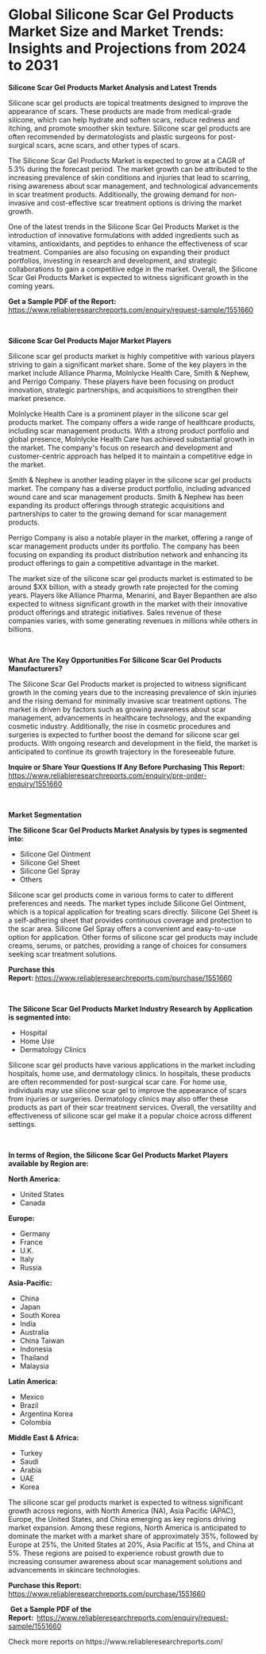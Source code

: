 <p><h1>Global Silicone Scar Gel Products Market Size and Market Trends: Insights and Projections from 2024 to 2031</h1></p><p><strong>Silicone Scar Gel Products Market Analysis and Latest Trends</strong></p>
<p><p>Silicone scar gel products are topical treatments designed to improve the appearance of scars. These products are made from medical-grade silicone, which can help hydrate and soften scars, reduce redness and itching, and promote smoother skin texture. Silicone scar gel products are often recommended by dermatologists and plastic surgeons for post-surgical scars, acne scars, and other types of scars.</p><p>The Silicone Scar Gel Products Market is expected to grow at a CAGR of 5.3% during the forecast period. The market growth can be attributed to the increasing prevalence of skin conditions and injuries that lead to scarring, rising awareness about scar management, and technological advancements in scar treatment products. Additionally, the growing demand for non-invasive and cost-effective scar treatment options is driving the market growth.</p><p>One of the latest trends in the Silicone Scar Gel Products Market is the introduction of innovative formulations with added ingredients such as vitamins, antioxidants, and peptides to enhance the effectiveness of scar treatment. Companies are also focusing on expanding their product portfolios, investing in research and development, and strategic collaborations to gain a competitive edge in the market. Overall, the Silicone Scar Gel Products Market is expected to witness significant growth in the coming years.</p></p>
<p><strong>Get a Sample PDF of the Report:&nbsp;</strong> <a href="https://www.reliableresearchreports.com/enquiry/request-sample/1551660">https://www.reliableresearchreports.com/enquiry/request-sample/1551660</a></p>
<p>&nbsp;</p>
<p><strong>Silicone Scar Gel Products Major Market Players</strong></p>
<p><p>Silicone scar gel products market is highly competitive with various players striving to gain a significant market share. Some of the key players in the market include Alliance Pharma, Molnlycke Health Care, Smith & Nephew, and Perrigo Company. These players have been focusing on product innovation, strategic partnerships, and acquisitions to strengthen their market presence.</p><p>Molnlycke Health Care is a prominent player in the silicone scar gel products market. The company offers a wide range of healthcare products, including scar management products. With a strong product portfolio and global presence, Molnlycke Health Care has achieved substantial growth in the market. The company's focus on research and development and customer-centric approach has helped it to maintain a competitive edge in the market.</p><p>Smith & Nephew is another leading player in the silicone scar gel products market. The company has a diverse product portfolio, including advanced wound care and scar management products. Smith & Nephew has been expanding its product offerings through strategic acquisitions and partnerships to cater to the growing demand for scar management products.</p><p>Perrigo Company is also a notable player in the market, offering a range of scar management products under its portfolio. The company has been focusing on expanding its product distribution network and enhancing its product offerings to gain a competitive advantage in the market.</p><p>The market size of the silicone scar gel products market is estimated to be around $XX billion, with a steady growth rate projected for the coming years. Players like Alliance Pharma, Menarini, and Bayer Bepanthen are also expected to witness significant growth in the market with their innovative product offerings and strategic initiatives. Sales revenue of these companies varies, with some generating revenues in millions while others in billions.</p></p>
<p>&nbsp;</p>
<p><strong>What Are The Key Opportunities For Silicone Scar Gel Products Manufacturers?</strong></p>
<p><p>The Silicone Scar Gel Products market is projected to witness significant growth in the coming years due to the increasing prevalence of skin injuries and the rising demand for minimally invasive scar treatment options. The market is driven by factors such as growing awareness about scar management, advancements in healthcare technology, and the expanding cosmetic industry. Additionally, the rise in cosmetic procedures and surgeries is expected to further boost the demand for silicone scar gel products. With ongoing research and development in the field, the market is anticipated to continue its growth trajectory in the foreseeable future.</p></p>
<p><strong>Inquire or Share Your Questions If Any Before Purchasing This Report:</strong> <a href="https://www.reliableresearchreports.com/enquiry/pre-order-enquiry/1551660">https://www.reliableresearchreports.com/enquiry/pre-order-enquiry/1551660</a></p>
<p>&nbsp;</p>
<p><strong>Market Segmentation</strong></p>
<p><strong>The Silicone Scar Gel Products Market Analysis by types is segmented into:</strong></p>
<p><ul><li>Silicone Gel Ointment</li><li>Silicone Gel Sheet</li><li>Silicone Gel Spray</li><li>Others</li></ul></p>
<p><p>Silicone scar gel products come in various forms to cater to different preferences and needs. The market types include Silicone Gel Ointment, which is a topical application for treating scars directly. Silicone Gel Sheet is a self-adhering sheet that provides continuous coverage and protection to the scar area. Silicone Gel Spray offers a convenient and easy-to-use option for application. Other forms of silicone scar gel products may include creams, serums, or patches, providing a range of choices for consumers seeking scar treatment solutions.</p></p>
<p><strong>Purchase this Report:&nbsp;</strong><a href="https://www.reliableresearchreports.com/purchase/1551660">https://www.reliableresearchreports.com/purchase/1551660</a></p>
<p>&nbsp;</p>
<p><strong>The Silicone Scar Gel Products Market Industry Research by Application is segmented into:</strong></p>
<p><ul><li>Hospital</li><li>Home Use</li><li>Dermatology Clinics</li></ul></p>
<p><p>Silicone scar gel products have various applications in the market including hospitals, home use, and dermatology clinics. In hospitals, these products are often recommended for post-surgical scar care. For home use, individuals may use silicone scar gel to improve the appearance of scars from injuries or surgeries. Dermatology clinics may also offer these products as part of their scar treatment services. Overall, the versatility and effectiveness of silicone scar gel make it a popular choice across different settings.</p></p>
<p>&nbsp;</p>
<p><strong>In terms of Region, the Silicone Scar Gel Products Market Players available by Region are:</strong></p>
<p>
    <p> <strong> North America: </strong>
        <ul>
            <li>United States</li>
            <li>Canada</li>
        </ul>
        </p> 
    <p> <strong> Europe: </strong>
        <ul>
            <li>Germany</li>
            <li>France</li>
            <li>U.K.</li>
            <li>Italy</li>
            <li>Russia</li>
        </ul>
        </p> 
    <p> <strong> Asia-Pacific: </strong>
        <ul>
            <li>China</li>
            <li>Japan</li>
            <li>South Korea</li>
            <li>India</li>
            <li>Australia</li>
            <li>China Taiwan</li>
            <li>Indonesia</li>
            <li>Thailand</li>
            <li>Malaysia</li>
        </ul>
        </p> 
    <p> <strong> Latin America: </strong>
        <ul>
            <li>Mexico</li>
            <li>Brazil</li>
            <li>Argentina Korea</li>
            <li>Colombia</li>
        </ul>
        </p> 
    <p> <strong> Middle East & Africa: </strong>
        <ul>
            <li>Turkey</li>
            <li>Saudi</li>
            <li>Arabia</li>
            <li>UAE</li>
            <li>Korea</li>
        </ul>
    </p>
    </p>
<p><p>The silicone scar gel products market is expected to witness significant growth across regions, with North America (NA), Asia Pacific (APAC), Europe, the United States, and China emerging as key regions driving market expansion. Among these regions, North America is anticipated to dominate the market with a market share of approximately 35%, followed by Europe at 25%, the United States at 20%, Asia Pacific at 15%, and China at 5%. These regions are poised to experience robust growth due to increasing consumer awareness about scar management solutions and advancements in skincare technologies.</p></p>
<p><strong>Purchase this Report: </strong><a href="https://www.reliableresearchreports.com/purchase/1551660">https://www.reliableresearchreports.com/purchase/1551660</a></p>
<p>&nbsp;<strong>Get a Sample PDF of the Report:&nbsp;&nbsp;</strong><a href="https://www.reliableresearchreports.com/enquiry/request-sample/1551660">https://www.reliableresearchreports.com/enquiry/request-sample/1551660</a></p>
<p><strong></strong></p>
<p>Check more reports on https://www.reliableresearchreports.com/</p>
